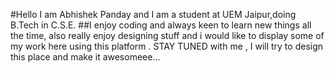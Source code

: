 #Hello I am Abhishek Panday and I am a student at UEM Jaipur,doing B.Tech in C.S.E.
##I enjoy coding and always keen to learn new things all the time,
also really enjoy designing stuff and i would like to display some of my work here using this platform .
STAY TUNED with me , I will try to design this place and make it awesomeee...

